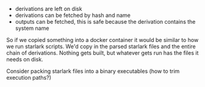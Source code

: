 - derivations are left on disk
- derivations can be fetched by hash and name
- outputs can be fetched, this is safe because the derivation contains the system name

So if we copied something into a docker container it would be similar to how we run starlark scripts. We'd copy in the parsed starlark files and the entire chain of derivations. Nothing gets built, but whatever gets run has the files it needs on disk.

Consider packing starlark files into a binary executables (how to trim execution paths?)
